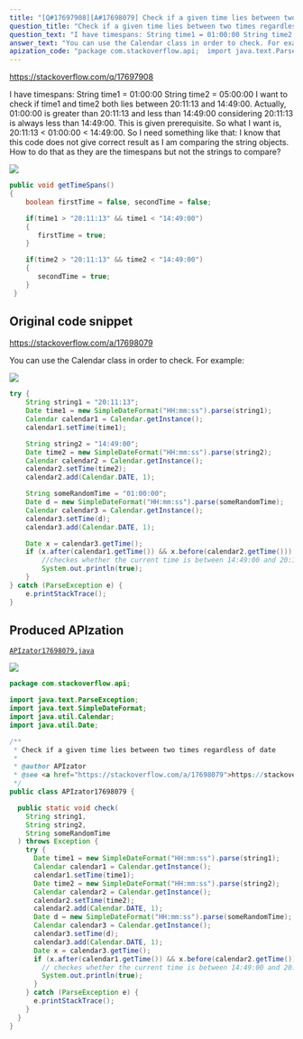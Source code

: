 ```yaml
---
title: "[Q#17697908][A#17698079] Check if a given time lies between two times regardless of date"
question_title: "Check if a given time lies between two times regardless of date"
question_text: "I have timespans: String time1 = 01:00:00 String time2 = 05:00:00 I want to check if time1 and time2 both lies between 20:11:13 and 14:49:00. Actually, 01:00:00 is greater than 20:11:13 and less than 14:49:00 considering 20:11:13 is always less than 14:49:00. This is given prerequisite. So what I want is, 20:11:13 < 01:00:00 < 14:49:00. So I need something like that: I know that this code does not give correct result as I am comparing the string objects. How to do that as they are the timespans but not the strings to compare?"
answer_text: "You can use the Calendar class in order to check. For example:"
apization_code: "package com.stackoverflow.api;  import java.text.ParseException; import java.text.SimpleDateFormat; import java.util.Calendar; import java.util.Date;  /**  * Check if a given time lies between two times regardless of date  *  * @author APIzator  * @see <a href=\"https://stackoverflow.com/a/17698079\">https://stackoverflow.com/a/17698079</a>  */ public class APIzator17698079 {    public static void check(     String string1,     String string2,     String someRandomTime   ) throws Exception {     try {       Date time1 = new SimpleDateFormat(\"HH:mm:ss\").parse(string1);       Calendar calendar1 = Calendar.getInstance();       calendar1.setTime(time1);       Date time2 = new SimpleDateFormat(\"HH:mm:ss\").parse(string2);       Calendar calendar2 = Calendar.getInstance();       calendar2.setTime(time2);       calendar2.add(Calendar.DATE, 1);       Date d = new SimpleDateFormat(\"HH:mm:ss\").parse(someRandomTime);       Calendar calendar3 = Calendar.getInstance();       calendar3.setTime(d);       calendar3.add(Calendar.DATE, 1);       Date x = calendar3.getTime();       if (x.after(calendar1.getTime()) && x.before(calendar2.getTime())) {         // checkes whether the current time is between 14:49:00 and 20:11:13.         System.out.println(true);       }     } catch (ParseException e) {       e.printStackTrace();     }   } }"
---
```


https://stackoverflow.com/q/17697908

I have timespans:
String time1 = 01:00:00
String time2 = 05:00:00
I want to check if time1 and time2 both lies between 20:11:13 and 14:49:00.
Actually, 01:00:00 is greater than 20:11:13 and less than 14:49:00 considering 20:11:13 is always less than 14:49:00. This is given prerequisite.
So what I want is, 20:11:13 &lt; 01:00:00 &lt; 14:49:00.
So I need something like that:
I know that this code does not give correct result as I am comparing the string objects.
How to do that as they are the timespans but not the strings to compare?


<div class="code-logo"><img src="/stackoverflow.png" /></div>

```java
public void getTimeSpans()
{
    boolean firstTime = false, secondTime = false;

    if(time1 > "20:11:13" && time1 < "14:49:00")
    {
       firstTime = true;
    }

    if(time2 > "20:11:13" && time2 < "14:49:00")
    {
       secondTime = true;
    }
 }
```


## Original code snippet

https://stackoverflow.com/a/17698079

You can use the Calendar class in order to check.
For example:

<div class="code-logo"><img src="/stackoverflow.png" /></div>

```java
try {
    String string1 = "20:11:13";
    Date time1 = new SimpleDateFormat("HH:mm:ss").parse(string1);
    Calendar calendar1 = Calendar.getInstance();
    calendar1.setTime(time1);

    String string2 = "14:49:00";
    Date time2 = new SimpleDateFormat("HH:mm:ss").parse(string2);
    Calendar calendar2 = Calendar.getInstance();
    calendar2.setTime(time2);
    calendar2.add(Calendar.DATE, 1);

    String someRandomTime = "01:00:00";
    Date d = new SimpleDateFormat("HH:mm:ss").parse(someRandomTime);
    Calendar calendar3 = Calendar.getInstance();
    calendar3.setTime(d);
    calendar3.add(Calendar.DATE, 1);

    Date x = calendar3.getTime();
    if (x.after(calendar1.getTime()) && x.before(calendar2.getTime())) {
        //checkes whether the current time is between 14:49:00 and 20:11:13.
        System.out.println(true);
    }
} catch (ParseException e) {
    e.printStackTrace();
}
```

## Produced APIzation

[`APIzator17698079.java`](https://github.com/pasqualesalza/apization-temp-data/raw/master/search/APIzator17698079.java)

<div class="code-logo"><img src="/apizator.png" /></div>

```java
package com.stackoverflow.api;

import java.text.ParseException;
import java.text.SimpleDateFormat;
import java.util.Calendar;
import java.util.Date;

/**
 * Check if a given time lies between two times regardless of date
 *
 * @author APIzator
 * @see <a href="https://stackoverflow.com/a/17698079">https://stackoverflow.com/a/17698079</a>
 */
public class APIzator17698079 {

  public static void check(
    String string1,
    String string2,
    String someRandomTime
  ) throws Exception {
    try {
      Date time1 = new SimpleDateFormat("HH:mm:ss").parse(string1);
      Calendar calendar1 = Calendar.getInstance();
      calendar1.setTime(time1);
      Date time2 = new SimpleDateFormat("HH:mm:ss").parse(string2);
      Calendar calendar2 = Calendar.getInstance();
      calendar2.setTime(time2);
      calendar2.add(Calendar.DATE, 1);
      Date d = new SimpleDateFormat("HH:mm:ss").parse(someRandomTime);
      Calendar calendar3 = Calendar.getInstance();
      calendar3.setTime(d);
      calendar3.add(Calendar.DATE, 1);
      Date x = calendar3.getTime();
      if (x.after(calendar1.getTime()) && x.before(calendar2.getTime())) {
        // checkes whether the current time is between 14:49:00 and 20:11:13.
        System.out.println(true);
      }
    } catch (ParseException e) {
      e.printStackTrace();
    }
  }
}

```